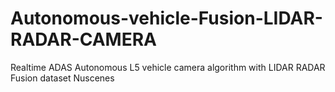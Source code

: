 # Autonomous-vehicle-Fusion-LIDAR-RADAR-CAMERA
Realtime ADAS Autonomous L5 vehicle camera algorithm with LIDAR RADAR Fusion dataset Nuscenes
